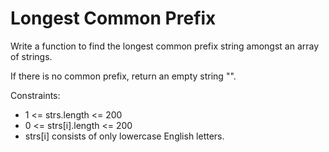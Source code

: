 # Longest Common Prefix

Write a function to find the longest common prefix string amongst an array of strings.

If there is no common prefix, return an empty string "".


Constraints:

- 1 <= strs.length <= 200
- 0 <= strs[i].length <= 200
- strs[i] consists of only lowercase English letters.